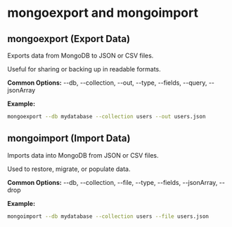 # mongoexport and mongoimport

## mongoexport (Export Data)
Exports data from MongoDB to JSON or CSV files.

Useful for sharing or backing up in readable formats.

**Common Options:** --db, --collection, --out, --type, --fields, --query, --jsonArray

**Example:**
```bash
mongoexport --db mydatabase --collection users --out users.json
```

## mongoimport (Import Data)
Imports data into MongoDB from JSON or CSV files.

Used to restore, migrate, or populate data.

**Common Options:** --db, --collection, --file, --type, --fields, --jsonArray, --drop

**Example:**
```bash
mongoimport --db mydatabase --collection users --file users.json
```